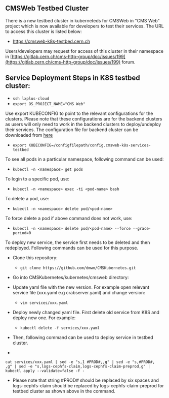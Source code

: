 ## CMSWeb Testbed Cluster

There is a new testbed cluster in kuberneteds for CMSWeb in "CMS Web" project which is now available for developers to test their services. The URL to access this cluster is listed below:

- https://cmsweb-k8s-testbed.cern.ch

Users/developers may request for access of this cluster in their namespace in [https://gitlab.cern.ch/cms-http-group/doc/issues/199](https://gitlab.cern.ch/cms-http-group/doc/issues/199) forum. 

   
## Service Deployment Steps in K8S testbed cluster:

- `ssh lxplus-cloud`
- `export OS_PROJECT_NAME="CMS Web"`

Use export KUBECONFIG to point to the relevant configurations for the clusters. Please note that these configurations are for the backend clusters as users will only need to work in the backend clusters to deploy/undeploy their services. The configuration file for backend cluster can be downloaded from [here](https://cernbox.cern.ch/index.php/s/zFIjNrze8h63Fwt)

- `export KUBECONFIG=/configfilepath/config.cmsweb-k8s-services-testbed`
 
To see all pods in a particular namespace, following command can be used:
   - `kubectl -n <namespace> get pods`

To login to a specific pod, use:

   - `kubectl -n <namespace> exec -ti <pod-name> bash`

To delete a pod, use:
   - `kubectl -n <namespace> delete pod/<pod-name>`

To force delete a pod if above command does not work, use:
   - `kubectl -n <namespace> delete pod/<pod-name> --force --grace-period=0`

To deploy new service, the service first needs to be deleted and then redeployed. Following commands can be used for this purpose. 
- Clone this repository:

   - `git clone https://github.com/dmwm/CMSKubernetes.git`

- Go into CMSKubernetes/kubernetes/cmsweb directory:

- Update yaml file with the new version. For example open relevant service file (xxx.yaml e.g crabserver.yaml) and change version:
   - `vim services/xxx.yaml`

- Deploy newly changed yaml file. First delete old service from K8S and deploy new one. For example: 

   - `kubectl delete -f services/xxx.yaml`
   
 - Then, following command can be used to deploy service in testbed cluster. 
  - 
   ```
   cat services/xxx.yaml | sed -e "s,1 #PROD#,,g" | sed -e "s,#PROD#,      ,g" | sed -e "s,logs-cephfs-claim,logs-cephfs-claim-preprod,g" | kubectl apply --validate=false -f -
   ```

 - Please note that string #PROD# should be replaced by six spaces and logs-cephfs-claim should be replaced by logs-cephfs-claim-preprod for testbed cluster as shown above in the command. 
